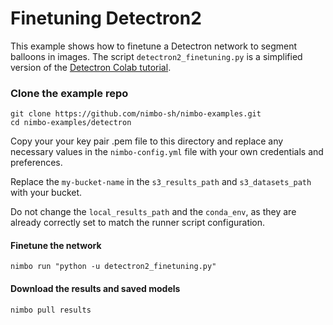 # Finetuning Detectron2

This example shows how to finetune a Detectron network to segment balloons in images. The script `detectron2_finetuning.py` is a simplified version of the [Detectron Colab tutorial](https://colab.research.google.com/drive/16jcaJoc6bCFAQ96jDe2HwtXj7BMD_-m5).

### Clone the example repo
```
git clone https://github.com/nimbo-sh/nimbo-examples.git
cd nimbo-examples/detectron
```

Copy your your key pair .pem file to this directory and replace any necessary values in the `nimbo-config.yml` file with your own credentials and preferences.

Replace the `my-bucket-name` in the `s3_results_path` and `s3_datasets_path` with your bucket.

Do not change the `local_results_path` and the `conda_env`, as they are already correctly set to match the runner script configuration.

#### Finetune the network
```
nimbo run "python -u detectron2_finetuning.py"
```

#### Download the results and saved models
```
nimbo pull results
```
